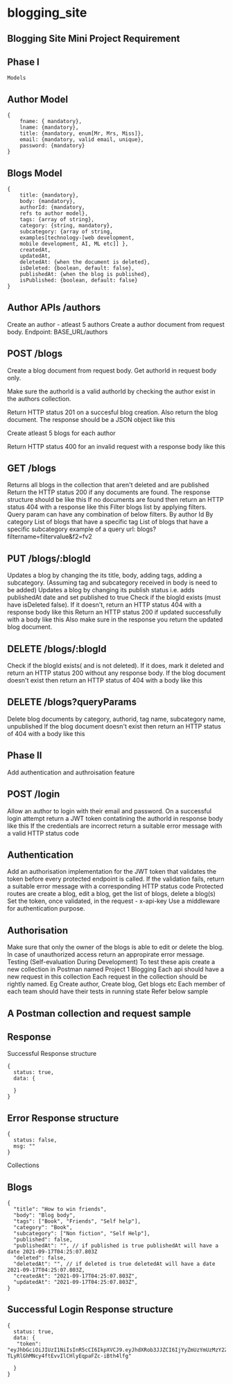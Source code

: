 # blogging_site

## Blogging Site Mini Project Requirement

## Phase I

```
Models
```

## Author Model
```
{ 
    fname: { mandatory}, 
    lname: {mandatory}, 
    title: {mandatory, enum[Mr, Mrs, Miss]}, 
    email: {mandatory, valid email, unique}, 
    password: {mandatory} 
}
```
## Blogs Model

```
{ 
    title: {mandatory},
    body: {mandatory},
    authorId: {mandatory,
    refs to author model},
    tags: {array of string},
    category: {string, mandatory},
    subcategory: {array of string,
    examples[technology-[web development,
    mobile development, AI, ML etc]] },
    createdAt,
    updatedAt,
    deletedAt: {when the document is deleted},
    isDeleted: {boolean, default: false},
    publishedAt: {when the blog is published},
    isPublished: {boolean, default: false}
}
```

## Author APIs /authors

Create an author - atleast 5 authors
Create a author document from request body. Endpoint: BASE_URL/authors

## POST /blogs

Create a blog document from request body. Get authorId in request body only.

Make sure the authorId is a valid authorId by checking the author exist in the authors collection.

Return HTTP status 201 on a succesful blog creation. Also return the blog document. The response should be a JSON object like this

Create atleast 5 blogs for each author

Return HTTP status 400 for an invalid request with a response body like this

## GET /blogs

Returns all blogs in the collection that aren't deleted and are published
Return the HTTP status 200 if any documents are found. The response structure should be like this
If no documents are found then return an HTTP status 404 with a response like this
Filter blogs list by applying filters. Query param can have any combination of below filters.
By author Id
By category
List of blogs that have a specific tag
List of blogs that have a specific subcategory example of a query url: blogs?filtername=filtervalue&f2=fv2

## PUT /blogs/:blogId

Updates a blog by changing the its title, body, adding tags, adding a subcategory. (Assuming tag and subcategory received in body is need to be added)
Updates a blog by changing its publish status i.e. adds publishedAt date and set published to true
Check if the blogId exists (must have isDeleted false). If it doesn't, return an HTTP status 404 with a response body like this
Return an HTTP status 200 if updated successfully with a body like this
Also make sure in the response you return the updated blog document.

## DELETE /blogs/:blogId

Check if the blogId exists( and is not deleted). If it does, mark it deleted and return an HTTP status 200 without any response body.
If the blog document doesn't exist then return an HTTP status of 404 with a body like this

## DELETE /blogs?queryParams

Delete blog documents by category, authorid, tag name, subcategory name, unpublished
If the blog document doesn't exist then return an HTTP status of 404 with a body like this

## Phase II

Add authentication and authroisation feature

## POST /login

Allow an author to login with their email and password. On a successful login attempt return a JWT token contatining the authorId in response body like this
If the credentials are incorrect return a suitable error message with a valid HTTP status code

## Authentication

Add an authorisation implementation for the JWT token that validates the token before every protected endpoint is called. If the validation fails, return a suitable error message with a corresponding HTTP status code
Protected routes are create a blog, edit a blog, get the list of blogs, delete a blog(s)
Set the token, once validated, in the request - x-api-key
Use a middleware for authentication purpose.

## Authorisation

Make sure that only the owner of the blogs is able to edit or delete the blog.
In case of unauthorized access return an appropirate error message.
Testing (Self-evaluation During Development)
To test these apis create a new collection in Postman named Project 1 Blogging
Each api should have a new request in this collection
Each request in the collection should be rightly named. Eg Create author, Create blog, Get blogs etc
Each member of each team should have their tests in running state
Refer below sample

## A Postman collection and request sample

## Response

Successful Response structure

```
{
  status: true,
  data: {

  }
}
```

## Error Response structure

```
{
  status: false,
  msg: ""
}
```

Collections

## Blogs

```
{
  "title": "How to win friends",
  "body": "Blog body",
  "tags": ["Book", "Friends", "Self help"],
  "category": "Book",
  "subcategory": ["Non fiction", "Self Help"],
  "published": false,
  "publishedAt": "", // if published is true publishedAt will have a date 2021-09-17T04:25:07.803Z
  "deleted": false,
  "deletedAt": "", // if deleted is true deletedAt will have a date 2021-09-17T04:25:07.803Z,
  "createdAt": "2021-09-17T04:25:07.803Z",
  "updatedAt": "2021-09-17T04:25:07.803Z",
}
```

## Successful Login Response structure

```
{
  status: true,
  data: {
   "token": "eyJhbGciOiJIUzI1NiIsInR5cCI6IkpXVCJ9.eyJhdXRob3JJZCI6IjYyZmUzYmUzMzY2ZmFkNDZjY2Q1MzI3ZiIsImlhdCI6MTY2MDgzMDA4MywiZXhwIjoxNjYwODY2MDgzfQ.mSo-TLyRlGhMNcy4ftEvvIlCHlyEqpaFZc-iBth4lfg"

  }
}
```